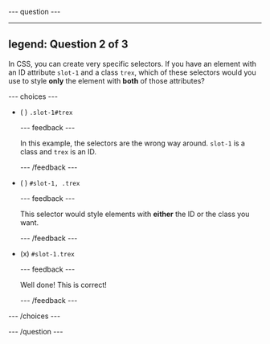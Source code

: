 
--- question ---

---
legend: Question 2 of 3
---

In CSS, you can create very specific selectors. If you have an element with an ID attribute `slot-1` and a class `trex`, which of these selectors would you use to style **only** the element with **both** of those attributes?

--- choices ---

- ( ) `.slot-1#trex`

  --- feedback ---

  In this example, the selectors are the wrong way around. `slot-1` is a class and `trex` is an ID.

  --- /feedback ---

- ( ) `#slot-1, .trex`

  --- feedback ---

  This selector would style elements with **either** the ID or the class you want.

  --- /feedback ---

- (x) `#slot-1.trex`

  --- feedback ---

  Well done! This is correct!

  --- /feedback ---

--- /choices ---

--- /question ---
